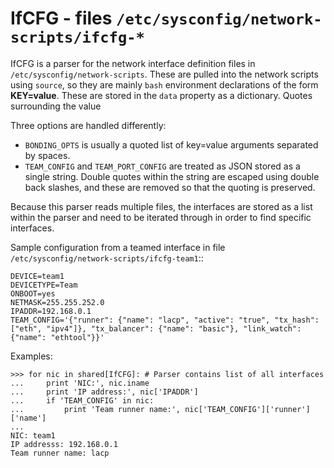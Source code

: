 IfCFG - files ``/etc/sysconfig/network-scripts/ifcfg-*``
========================================================

IfCFG is a parser for the network interface definition files in
``/etc/sysconfig/network-scripts``.  These are pulled into the network
scripts using ``source``, so they are mainly ``bash`` environment
declarations of the form **KEY=value**.  These are stored in the ``data``
property as a dictionary.  Quotes surrounding the value

Three options are handled differently:

* ``BONDING_OPTS`` is usually a quoted list of key=value arguments separated
  by spaces.
* ``TEAM_CONFIG`` and ``TEAM_PORT_CONFIG`` are treated as JSON stored as a
  single string.  Double quotes within the string are escaped using double
  back slashes, and these are removed so that the quoting is preserved.

Because this parser reads multiple files, the interfaces are stored as a
list within the parser and need to be iterated through in order to find
specific interfaces.

Sample configuration from a teamed interface in file ``/etc/sysconfig/network-scripts/ifcfg-team1``::

    DEVICE=team1
    DEVICETYPE=Team
    ONBOOT=yes
    NETMASK=255.255.252.0
    IPADDR=192.168.0.1
    TEAM_CONFIG='{"runner": {"name": "lacp", "active": "true", "tx_hash": ["eth", "ipv4"]}, "tx_balancer": {"name": "basic"}, "link_watch": {"name": "ethtool"}}'

Examples:

    >>> for nic in shared[IfCFG]: # Parser contains list of all interfaces
    ...     print 'NIC:', nic.iname
    ...     print 'IP address:', nic['IPADDR']
    ...     if 'TEAM_CONFIG' in nic:
    ...         print 'Team runner name:', nic['TEAM_CONFIG']['runner']['name']
    ...
    NIC: team1
    IP addresss: 192.168.0.1
    Team runner name: lacp